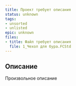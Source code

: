 ```yaml
---
title: Проект требует описания
status: unknown
tags:
- unsorted
- unlisted
epic: unknown
files:
- title: Файл требует описания
  file: 1_Чехол для бура.FCStd
---
```



## Описание

Произвольное описание
